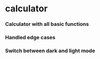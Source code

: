 # calculator

### Calculator with all basic functions 
### Handled edge cases
### Switch between dark and light mode
